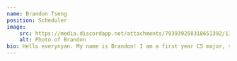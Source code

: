 ```yaml
---
name: Brandon Tseng
position: Scheduler
image: 
    src: https://media.discordapp.net/attachments/793939258318651392/1174303847833935892/l.jpg?ex=65671aae&is=6554a5ae&hm=8f3fd5fa259a009f13042bbcadf3d04b980760a5381ecc89490a76d10ca83216&=&width=1332&height=1332
    alt: Photo of Brandon
bio: Hello everynyan. My name is Brandon! I am a first year CS major, serving as the club's scheduler. I started studying Japanese towards the end of summer break 2023, but school had kept me busy so I am barely an N5... I mainly got into Japanese through Japanese music from artists such as Kessoku Band, Minami, and TUYU. I do not watch anime often, but my favorite show is Bocchi the Rock and my favorite movie is Whisper of the Heart! Some past times I enjoy are video games (ofc), guitar, and rock climbing.
---
```

